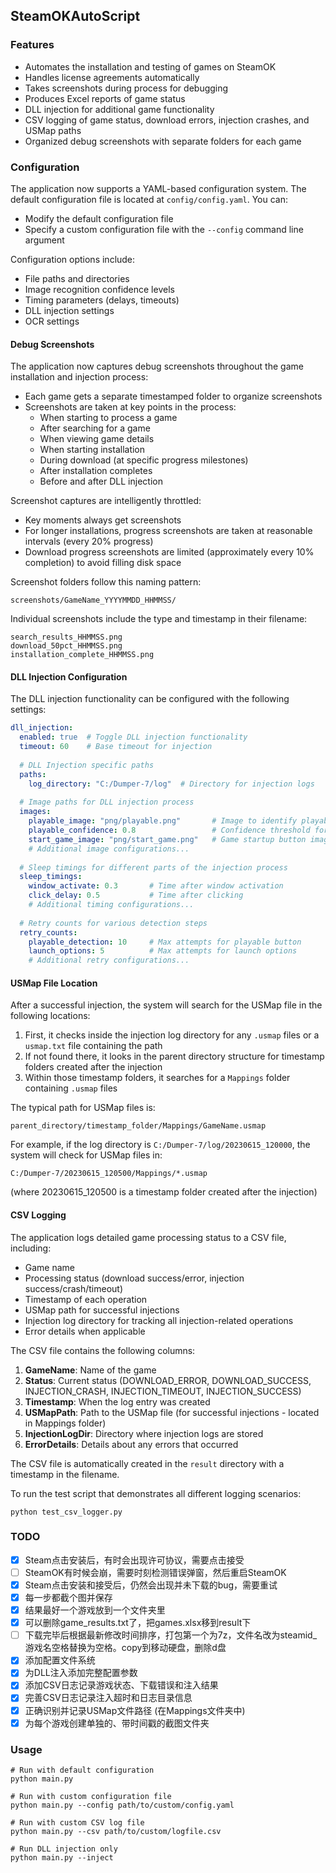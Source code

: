 ## SteamOKAutoScript

### Features
- Automates the installation and testing of games on SteamOK
- Handles license agreements automatically
- Takes screenshots during process for debugging
- Produces Excel reports of game status
- DLL injection for additional game functionality
- CSV logging of game status, download errors, injection crashes, and USMap paths
- Organized debug screenshots with separate folders for each game

### Configuration
The application now supports a YAML-based configuration system. The default configuration file is located at `config/config.yaml`. You can:
- Modify the default configuration file
- Specify a custom configuration file with the `--config` command line argument

Configuration options include:
- File paths and directories
- Image recognition confidence levels
- Timing parameters (delays, timeouts)
- DLL injection settings
- OCR settings

#### Debug Screenshots
The application now captures debug screenshots throughout the game installation and injection process:

- Each game gets a separate timestamped folder to organize screenshots
- Screenshots are taken at key points in the process:
  - When starting to process a game
  - After searching for a game
  - When viewing game details
  - When starting installation
  - During download (at specific progress milestones)
  - After installation completes
  - Before and after DLL injection
  
Screenshot captures are intelligently throttled:
- Key moments always get screenshots
- For longer installations, progress screenshots are taken at reasonable intervals (every 20% progress)
- Download progress screenshots are limited (approximately every 10% completion) to avoid filling disk space

Screenshot folders follow this naming pattern:
```
screenshots/GameName_YYYYMMDD_HHMMSS/
```

Individual screenshots include the type and timestamp in their filename:
```
search_results_HHMMSS.png
download_50pct_HHMMSS.png
installation_complete_HHMMSS.png
```

#### DLL Injection Configuration
The DLL injection functionality can be configured with the following settings:

```yaml
dll_injection:
  enabled: true  # Toggle DLL injection functionality
  timeout: 60    # Base timeout for injection
  
  # DLL Injection specific paths
  paths:
    log_directory: "C:/Dumper-7/log"  # Directory for injection logs
  
  # Image paths for DLL injection process
  images:
    playable_image: "png/playable.png"       # Image to identify playable button
    playable_confidence: 0.8                 # Confidence threshold for image match
    start_game_image: "png/start_game.png"   # Game startup button image
    # Additional image configurations...
  
  # Sleep timings for different parts of the injection process
  sleep_timings:
    window_activate: 0.3       # Time after window activation
    click_delay: 0.5           # Time after clicking
    # Additional timing configurations...
    
  # Retry counts for various detection steps
  retry_counts:
    playable_detection: 10     # Max attempts for playable button
    launch_options: 5          # Max attempts for launch options
    # Additional retry configurations...
```

#### USMap File Location
After a successful injection, the system will search for the USMap file in the following locations:

1. First, it checks inside the injection log directory for any `.usmap` files or a `usmap.txt` file containing the path
2. If not found there, it looks in the parent directory structure for timestamp folders created after the injection
3. Within those timestamp folders, it searches for a `Mappings` folder containing `.usmap` files

The typical path for USMap files is:
```
parent_directory/timestamp_folder/Mappings/GameName.usmap
```

For example, if the log directory is `C:/Dumper-7/log/20230615_120000`, the system will check for USMap files in:
```
C:/Dumper-7/20230615_120500/Mappings/*.usmap
```
(where 20230615_120500 is a timestamp folder created after the injection)

#### CSV Logging
The application logs detailed game processing status to a CSV file, including:
- Game name
- Processing status (download success/error, injection success/crash/timeout)
- Timestamp of each operation
- USMap path for successful injections
- Injection log directory for tracking all injection-related operations
- Error details when applicable

The CSV file contains the following columns:
1. **GameName**: Name of the game
2. **Status**: Current status (DOWNLOAD_ERROR, DOWNLOAD_SUCCESS, INJECTION_CRASH, INJECTION_TIMEOUT, INJECTION_SUCCESS)
3. **Timestamp**: When the log entry was created
4. **USMapPath**: Path to the USMap file (for successful injections - located in Mappings folder)
5. **InjectionLogDir**: Directory where injection logs are stored
6. **ErrorDetails**: Details about any errors that occurred

The CSV file is automatically created in the `result` directory with a timestamp in the filename.

To run the test script that demonstrates all different logging scenarios:
```
python test_csv_logger.py
```

### TODO
- [x] Steam点击安装后，有时会出现许可协议，需要点击接受
- [ ] SteamOK有时候会崩，需要时刻检测错误弹窗，然后重启SteamOK
- [x] Steam点击安装和接受后，仍然会出现并未下载的bug，需要重试
- [x] 每一步都截个图并保存
- [x] 结果最好一个游戏放到一个文件夹里
- [x] 可以删除game_results.txt了，把games.xlsx移到result下
- [ ] 下载完毕后根据最新修改时间排序，打包第一个为7z，文件名改为steamid_游戏名空格替换为空格。copy到移动硬盘，删除d盘
- [x] 添加配置文件系统
- [x] 为DLL注入添加完整配置参数
- [x] 添加CSV日志记录游戏状态、下载错误和注入结果
- [x] 完善CSV日志记录注入超时和日志目录信息
- [x] 正确识别并记录USMap文件路径 (在Mappings文件夹中)
- [x] 为每个游戏创建单独的、带时间戳的截图文件夹

### Usage
```
# Run with default configuration
python main.py

# Run with custom configuration file
python main.py --config path/to/custom/config.yaml

# Run with custom CSV log file
python main.py --csv path/to/custom/logfile.csv

# Run DLL injection only
python main.py --inject